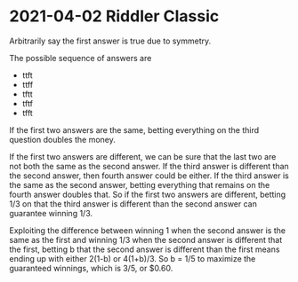2021-04-02 Riddler Classic
==========================
Arbitrarily say the first answer is true due to symmetry.

The possible sequence of answers are
* ttft
* ttff
* tftt
* tftf
* tfft

If the first two answers are the same, betting everything on the third
question doubles the money.

If the first two answers are different, we can be sure that the
last two are not both the same as the second answer.  If the third answer
is different than the second answer, then fourth answer could be either.
If the third answer is the same as the second answer, betting everything
that remains on the fourth answer doubles that.  So if the first two
answers are different, betting 1/3 on that the third answer is different
than the second answer can guarantee winning 1/3.

Exploiting the difference between winning 1 when the second answer is
the same as the first and winning 1/3 when the second answer is different
that the first, betting b that the second answer is different than the first
means ending up with either 2(1-b) or 4(1+b)/3.  So b = 1/5 to maximize the
guaranteed winnings, which is 3/5, or $0.60.

